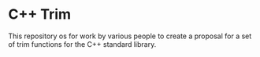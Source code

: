 # C++ Trim

This repository os for work by various people to create a proposal for a set of trim functions for the C++
standard library.
